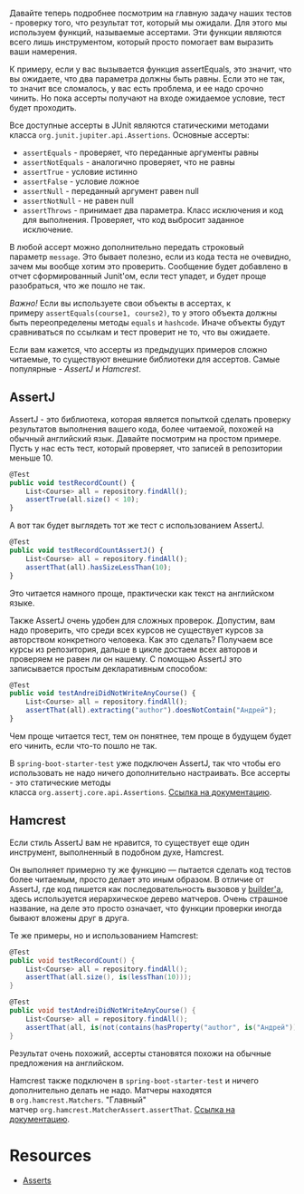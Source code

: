 Давайте теперь подробнее посмотрим на главную задачу наших тестов - проверку того, что результат тот, который мы ожидали. Для этого мы используем функций, называемые ассертами. Эти функции являются всего лишь инструментом, который просто помогает вам выразить ваши намерения.

К примеру, если у вас вызывается функция assertEquals, это значит, что вы ожидаете, что два параметра должны быть равны. Если это не так, то значит все сломалось, у вас есть проблема, и ее надо срочно чинить. Но пока ассерты получают на входе ожидаемое условие, тест будет проходить.

Все доступные ассерты в JUnit являются статическими методами класса `org.junit.jupiter.api.Assertions`. Основные ассерты:

- `assertEquals` - проверяет, что переданные аргументы равны
- `assertNotEquals` - аналогично проверяет, что не равны
- `assertTrue` - условие истинно
- `assertFalse` - условие ложное
- `assertNull` - переданный аргумент равен null
- `assertNotNull` - не равен null
- `assertThrows` - принимает два параметра. Класс исключения и код для выполнения. Проверяет, что код выбросит заданное исключение.

В любой ассерт можно дополнительно передать строковый параметр `message`. Это бывает полезно, если из кода теста не очевидно, зачем мы вообще хотим это проверить. Сообщение будет добавлено в отчет сформированный Junit'ом, если тест упадет, и будет проще разобраться, что же пошло не так.

_Важно!_ Если вы используете свои объекты в ассертах, к примеру `assertEquals(course1, course2)`, то у этого объекта должны быть переопределены методы `equals` и `hashcode`. Иначе объекты будут сравниваться по ссылкам и тест проверит не то, что вы ожидаете.

Если вам кажется, что ассерты из предыдущих примеров сложно читаемые, то существуют внешние библиотеки для ассертов. Самые популярные - _AssertJ_ и _Hamcrest_.

## AssertJ

AssertJ - это библиотека, которая является попыткой сделать проверку результатов выполнения вашего кода, более читаемой, похожей на обычный английский язык. Давайте посмотрим на простом примере. Пусть у нас есть тест, который проверяет, что записей в репозитории меньше 10.

```typescript
@Test
public void testRecordCount() {
    List<Course> all = repository.findAll();
    assertTrue(all.size() < 10);
}
```

А вот так будет выглядеть тот же тест с использованием AssertJ.

```typescript
@Test
public void testRecordCountAssertJ() {
    List<Course> all = repository.findAll();
    assertThat(all).hasSizeLessThan(10);
}
```

Это читается намного проще, практически как текст на английском языке.

Также AssertJ очень удобен для сложных проверок. Допустим, вам надо проверить, что среди всех курсов не существует курсов за авторством конкретного человека. Как это сделать? Получаем все курсы из репозитория, дальше в цикле достаем всех авторов и проверяем не равен ли он нашему. С помощью AssertJ это записывается простым декларативным способом:

```typescript
@Test
public void testAndreiDidNotWriteAnyCourse() {
    List<Course> all = repository.findAll();
    assertThat(all).extracting("author").doesNotContain("Андрей");
}
```

Чем проще читается тест, тем он понятнее, тем проще в будущем будет его чинить, если что-то пошло не так.

В `spring-boot-starter-test` уже подключен AssertJ, так что чтобы его использовать не надо ничего дополнительно настраивать. Все ассерты - это статические методы класса `org.assertj.core.api.Assertions`. [Ссылка на документацию](https://joel-costigliola.github.io/assertj/assertj-core-quick-start.html).

## Hamcrest

Если стиль AssertJ вам не нравится, то существует еще один инструмент, выполненный в подобном духе, Hamcrest.

Он выполняет примерно ту же функцию — пытается сделать код тестов более читаемым, просто делает это иным образом. В отличие от AssertJ, где код пишется как последовательность вызовов у [builder'a](https://en.wikipedia.org/wiki/Builder_pattern), здесь используется иерархическое дерево матчеров. Очень страшное название, на деле это просто означает, что функции проверки иногда бывают вложены друг в друга.

Те же примеры, но и использованием Hamcrest:

```csharp
@Test
public void testRecordCount() {
    List<Course> all = repository.findAll();
    assertThat(all.size(), is(lessThan(10)));
}

@Test
public void testAndreiDidNotWriteAnyCourse() {
    List<Course> all = repository.findAll();
    assertThat(all, is(not(contains(hasProperty("author", is("Андрей"))))));
}
```

Результат очень похожий, ассерты становятся похожи на обычные предложения на английском.

Hamcrest также подключен в `spring-boot-starter-test` и ничего дополнительно делать не надо. Матчеры находятся в `org.hamcrest.Matchers`. "Главный" матчер `org.hamcrest.MatcherAssert.assertThat`. [Ссылка на документацию](http://hamcrest.org/JavaHamcrest/tutorial).
# Resources
- [Asserts](https://stepik.org/lesson/747558/step/1?unit=749366)